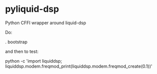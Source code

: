 pyliquid-dsp
============

Python CFFI wrapper around liquid-dsp


Do:

  . bootstrap

and then to test:

  python -c 'import liquiddsp; liquiddsp.modem.freqmod_print(liquiddsp.modem.freqmod_create(0.1))'
